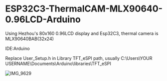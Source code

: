 # ESP32C3-ThermalCAM-MLX90640-0.96LCD-Arduino
Using Hezhou's 80x160 0.96LCD display and Esp32C3, thermal camera is MLX90640BAB(32x24)

IDE:Arduino

Replace User_Setup.h in Library TFT_eSPI path, usually C:\Users\YOUR USERNAME\Documents\Arduino\libraries\TFT_eSPI

![IMG_9629](https://user-images.githubusercontent.com/71703952/222885834-b96be43d-ea4f-4328-a598-10fc5f7b83f8.JPG)
